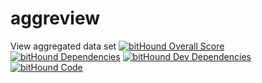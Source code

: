 # aggreview
View aggregated data set
[![bitHound Overall Score](https://www.bithound.io/github/uatec/aggreview/badges/score.svg)](https://www.bithound.io/github/uatec/aggreview)
[![bitHound Dependencies](https://www.bithound.io/github/uatec/aggreview/badges/dependencies.svg)](https://www.bithound.io/github/uatec/aggreview/master/dependencies/npm)
[![bitHound Dev Dependencies](https://www.bithound.io/github/uatec/aggreview/badges/devDependencies.svg)](https://www.bithound.io/github/uatec/aggreview/master/dependencies/npm)
[![bitHound Code](https://www.bithound.io/github/uatec/aggreview/badges/code.svg)](https://www.bithound.io/github/uatec/aggreview)


